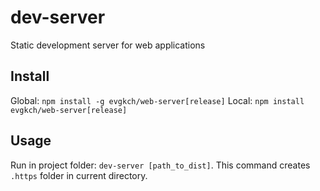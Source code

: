 # dev-server
Static development server for web applications

## Install
Global: `npm install -g evgkch/web-server[release]`
Local: `npm install evgkch/web-server[release]`

## Usage
Run in project folder: `dev-server [path_to_dist]`. This command creates `.https` folder in current directory.